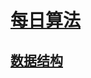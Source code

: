 <link rel="stylesheet" href="https://zhmhbest.gitee.io/hellomathematics/style/index.css">
<script src="https://zhmhbest.gitee.io/hellomathematics/style/index.js"></script>

# [每日算法](https://github.com/zhmhbest/DailyAlgorithm)

## [数据结构](data_structure/index.html)
